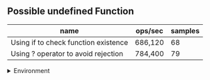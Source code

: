 ## Possible undefined Function

|name|ops/sec|samples|
|-|-|-|
|Using if to check function existence|686,120|68|
|Using ? operator to avoid rejection|784,400|79|


<details>
<summary>Environment</summary>

* __Machine:__ linux x64 | 2 vCPUs | 6.8GB Mem
* __Run:__ Tue Oct 24 2023 17:08:00 GMT+0000 (Coordinated Universal Time)
</details>

<!--
{"environment":{"platform":"linux","arch":"x64","cpus":2,"totalMemory":6.7597503662109375},"benchmarks":[{"name":"Using if to check function existence","opsSec":686119.7104527799,"samples":3},{"name":"Using ? operator to avoid rejection","opsSec":784400.3355557239,"samples":3}]}-->
